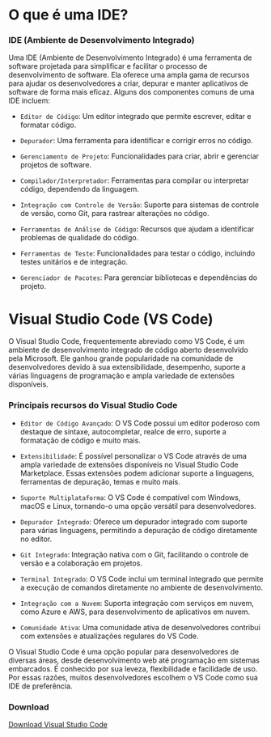 # O que é uma IDE?

### IDE (Ambiente de Desenvolvimento Integrado)

Uma IDE (Ambiente de Desenvolvimento Integrado) é uma ferramenta de software projetada para simplificar e facilitar o processo de desenvolvimento de software. Ela oferece uma ampla gama de recursos para ajudar os desenvolvedores a criar, depurar e manter aplicativos de software de forma mais eficaz. Alguns dos componentes comuns de uma IDE incluem:

- `Editor de Código`: Um editor integrado que permite escrever, editar e formatar código.

- `Depurador`: Uma ferramenta para identificar e corrigir erros no código.

- `Gerenciamento de Projeto`: Funcionalidades para criar, abrir e gerenciar projetos de software.

- `Compilador/Interpretador`: Ferramentas para compilar ou interpretar código, dependendo da linguagem.

- `Integração com Controle de Versão`: Suporte para sistemas de controle de versão, como Git, para rastrear alterações no código.

- `Ferramentas de Análise de Código`: Recursos que ajudam a identificar problemas de qualidade do código.

- `Ferramentas de Teste`: Funcionalidades para testar o código, incluindo testes unitários e de integração.

- `Gerenciador de Pacotes`: Para gerenciar bibliotecas e dependências do projeto.

# Visual Studio Code (VS Code)

O Visual Studio Code, frequentemente abreviado como VS Code, é um ambiente de desenvolvimento integrado de código aberto desenvolvido pela Microsoft. Ele ganhou grande popularidade na comunidade de desenvolvedores devido à sua extensibilidade, desempenho, suporte a várias linguagens de programação e ampla variedade de extensões disponíveis.

### Principais recursos do Visual Studio Code

- `Editor de Código Avançado`: O VS Code possui um editor poderoso com destaque de sintaxe, autocompletar, realce de erro, suporte a formatação de código e muito mais.

- `Extensibilidade`: É possível personalizar o VS Code através de uma ampla variedade de extensões disponíveis no Visual Studio Code Marketplace. Essas extensões podem adicionar suporte a linguagens, ferramentas de depuração, temas e muito mais.

- `Suporte Multiplataforma`: O VS Code é compatível com Windows, macOS e Linux, tornando-o uma opção versátil para desenvolvedores.

- `Depurador Integrado`: Oferece um depurador integrado com suporte para várias linguagens, permitindo a depuração de código diretamente no editor.

- `Git Integrado`: Integração nativa com o Git, facilitando o controle de versão e a colaboração em projetos.

- `Terminal Integrado`: O VS Code inclui um terminal integrado que permite a execução de comandos diretamente no ambiente de desenvolvimento.

- `Integração com a Nuvem`: Suporta integração com serviços em nuvem, como Azure e AWS, para desenvolvimento de aplicativos em nuvem.

- `Comunidade Ativa`: Uma comunidade ativa de desenvolvedores contribui com extensões e atualizações regulares do VS Code.

O Visual Studio Code é uma opção popular para desenvolvedores de diversas áreas, desde desenvolvimento web até programação em sistemas embarcados. É conhecido por sua leveza, flexibilidade e facilidade de uso. Por essas razões, muitos desenvolvedores escolhem o VS Code como sua IDE de preferência.

### Download

[Download Visual Studio Code](https://code.visualstudio.com/download)
